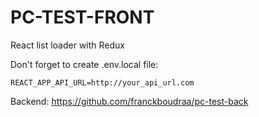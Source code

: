 # PC-TEST-FRONT
React list loader with Redux

Don't forget to create .env.local file:
    
    REACT_APP_API_URL=http://your_api_url.com

Backend: https://github.com/franckboudraa/pc-test-back